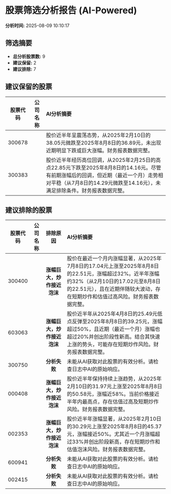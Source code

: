 # 股票筛选分析报告 (AI-Powered)

**分析时间:** 2025-08-09 10:10:17

## 筛选摘要

- **总分析股票数:** 9
- **建议保留:** 2
- **建议排除:** 7

## 建议保留的股票

| 股票代码 | 公司名称 | AI分析摘要 |
|:---:|:---:|:---|
| 300678 |  | 股价近半年呈震荡态势，从2025年2月10日的38.05元微跌至2025年8月8日的36.89元，未出现近期明显下跌或巨大涨幅。财务报表数据完整。 |
| 300383 |  | 股价近半年经历高位回调，从2025年2月25日的高点22.85元下跌至2025年8月8日的14.16元。尽管有前期涨幅后的回调，但近期（最近一个月）走势相对平稳（从7月8日的14.29元微跌至14.16元），未满足排除条件。财务报表数据完整。 |

## 建议排除的股票

| 股票代码 | 公司名称 | 排除原因 | AI分析摘要 |
|:---:|:---:|:---:|:---|
| 300400 |  | **涨幅巨大，炒作接近泡沫** | 股价在最近一个月内涨幅显著，从2025年7月8日的17.04元上涨至2025年8月8日的22.51元，涨幅超过32%。近半年涨幅约32%（从2月10日的17.02元至8月8日的22.51元），且在近期伴随较大波动，存在短期炒作和估值过高风险。财务报表数据完整。 |
| 603063 |  | **涨幅巨大，炒作接近泡沫** | 股价近半年从2025年4月8日的25.49元低点反弹至2025年8月8日的39.25元，涨幅超过50%，且近期（最近一个月）涨幅也超过20%并创出阶段性新高。结合其快速上涨的势头，可能存在短期炒作风险。财务报表数据完整。 |
| 300750 |  | **分析失败** | 未能从AI获取对此股票的有效分析。请检查日志中AI的原始响应。 |
| 000408 |  | **涨幅巨大，炒作接近泡沫** | 股价近半年保持持续上涨趋势，从2025年2月10日的31.97元上涨至2025年8月8日的50.58元，涨幅近58%。当前价格接近半年内最高点，存在估值过高及短期炒作风险。财务报表数据完整。 |
| 002353 |  | **涨幅巨大，炒作接近泡沫** | 股价近半年涨幅显著，从2025年2月10日的30.29元上涨至2025年8月8日的45.37元，涨幅接近50%。尤其近一个月涨幅超过33%并创出阶段新高，存在短期炒作和估值泡沫风险。财务报表数据完整。 |
| 600941 |  | **分析失败** | 未能从AI获取对此股票的有效分析。请检查日志中AI的原始响应。 |
| 002415 |  | **分析失败** | 未能从AI获取对此股票的有效分析。请检查日志中AI的原始响应。 |
